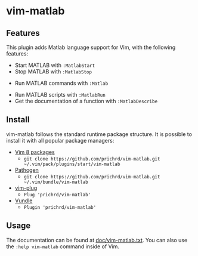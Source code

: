 # vim-matlab

## Features

This plugin adds Matlab language support for Vim, with the following features:

* Start MATLAB with `:MatlabStart`
* Stop MATLAB with `:MatlabStop`
- Run MATLAB commands with `:Matlab`
* Run MATLAB scripts with `:MatlabRun`
* Get the documentation of a function with `:MatlabDescribe`

## Install

vim-matlab follows the standard runtime package structure. It is possible to install it with all popular package managers:

* [Vim 8 packages](http://vimhelp.appspot.com/repeat.txt.html#packages)
  * `git clone https://github.com/prichrd/vim-matlab.git ~/.vim/pack/plugins/start/vim-matlab`
* [Pathogen](https://github.com/tpope/vim-pathogen)
  * `git clone https://github.com/prichrd/vim-matlab.git ~/.vim/bundle/vim-matlab`
* [vim-plug](https://github.com/junegunn/vim-plug)
  * `Plug 'prichrd/vim-matlab'`
* [Vundle](https://github.com/VundleVim/Vundle.vim)
  * `Plugin 'prichrd/vim-matlab'`

## Usage

The documentation can be found at [doc/vim-matlab.txt](doc/vim-matlab.txt). You can also use the `:help vim-matlab` command inside of Vim.



